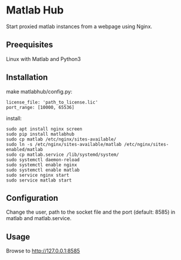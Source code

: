 # Matlab Hub

Start proxied matlab instances from a webpage using Nginx.

## Preequisites

Linux with Matlab and Python3

## Installation

make matlabhub/config.py:

    license_file: 'path_to_license.lic'
    port_range: [10000, 65536]

install:

    sudo apt install nginx screen
    sudo pip install matlabhub
    sudo cp matlab /etc/nginx/sites-available/
    sudo ln -s /etc/nginx/sites-available/matlab /etc/nginx/sites-enabled/matlab
    sudo cp matlab.service /lib/systemd/system/
    sudo systemctl daemon-reload
    sudo systemctl enable nginx
    sudo systemctl enable matlab
    sudo service nginx start
    sudo service matlab start

## Configuration

Change the user, path to the socket file and the port (default: 8585) in matlab and matlab.service.

## Usage

Browse to http://127.0.0.1:8585
